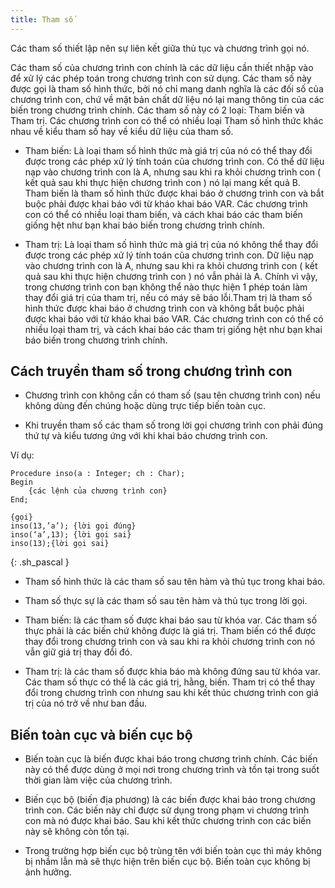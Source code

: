 ```yaml
---
title: Tham số
---
```


Các tham số thiết lập nên sự liên kết giữa thủ tục và chương trình gọi nó.

Các tham số của chương trình con chính là các dữ liệu cần thiết nhập vào để xử lý các phép toán trong chương trình con sử dụng. Các tham số này được gọi là tham số hình thức, bởi nó chỉ mang danh nghĩa là các đối số của chương trình con, chứ về mặt bản chất dữ liệu nó lại mang thông tin của các biến trong chương trình chính. Các tham số này có 2 loại: Tham biến và Tham trị. Các chương trình con có thể có nhiều loại Tham số hình thức khác nhau về kiểu tham số hay về kiểu dữ liệu của tham số.

- Tham biến: Là loại tham số hình thức mà giá trị của nó có thể thay đổi được trong các phép xử lý tính toán của chương trình con. Có thể dữ liệu nạp vào chương trình con là A, nhưng sau khi ra khỏi chương trình con ( kết quả sau khi thực hiện chương trình con ) nó lại mang kết quả B. Tham biến là tham số hình thức được khai báo ở chương trình con và bắt buộc phải được khai báo với từ kháo khai báo VAR. Các chương trình con có thể có nhiều loại tham biến, và cách khai báo các tham biến giống hệt như bạn khai báo biến trong chương trình chính.

- Tham trị: Là loại tham số hình thức mà giá trị của nó không thể thay đổi được trong các phép xử lý tính toán của chương trình con. Dữ liệu nạp vào chương trình con là A, nhưng sau khi ra khỏi chương trình con ( kết quả sau khi thực hiện chương trình con ) nó vẫn phải là A. Chính vì vậy, trong chương trình con bạn không thể nào thực hiện 1 phép toán làm thay đổi giá trị của tham trị, nếu có máy sẽ báo lỗi.Tham trị là tham số hình thức được khai báo ở chương trình con và không bắt buộc phải được khai báo với từ kháo khai báo VAR. Các chương trình con có thể có nhiều loại tham trị, và cách khai báo các tham trị giống hệt như bạn khai báo biến trong chương trình chính.

## Cách truyền tham số trong chương trình con

- Chương trình con không cần có tham số (sau tên chương trình con) nếu không dùng đến chúng hoặc dùng trực tiếp biến toàn cục.

- Khi truyền tham số các tham số trong lời gọi chương trình con phải đúng thứ tự và kiểu tương ứng với khi khai báo chương trình con.

Ví dụ:

```
Procedure inso(a : Integer; ch : Char);
Begin
    {các lệnh của chương trình con}
End;

{gọi}
inso(13,’a’); {lời gọi đúng}
inso(‘a’,13); {lời gọi sai}
inso(13);{lời gọi sai}
```
{: .sh_pascal }

- Tham số hình thức là các tham số sau tên hàm và thủ tục trong khai báo.

- Tham số thực sự là các tham số sau tên hàm và thủ tục trong lời gọi.

- Tham biến: là các tham số được khai báo sau từ khóa var. Các tham số thực phải là các biến chứ không được là giá trị. Tham biến có thể được thay đổi trong chương trình con và sau khi ra khỏi chương trình con nó vẫn giữ giá trị thay đổi đó.

- Tham trị: là các tham số được khia báo mà không đứng sau từ khóa var. Các tham số thực có thể là các giá trị, hằng, biến. Tham trị có thể thay đổi trong chương trình con nhưng sau khi kết thúc chương trình con giá trị của nó trở về như ban đầu.

## Biến toàn cục và biến cục bộ

- Biến toàn cục là biến được khai báo trong chương trình chính. Các biến này có thể được dùng ở mọi nơi trong chương trình và tồn tại trong suốt thời gian làm việc của chương trình.

- Biến cục bộ (biến địa phương) là các biến được khai báo trong chương trình con. Các biến này chỉ được sử dụng trong phạm vi chương trình con mà nó được khai báo. Sau khi kết thức chương trình con các biến này sẽ không còn tồn tại.

- Trong trường hợp biến cục bộ trùng tên với biến toàn cục thì máy không bị nhầm lẫn mà sẽ thực hiện trên biến cục bộ. Biến toàn cục không bị ảnh hưởng.